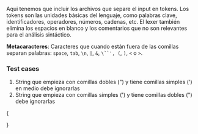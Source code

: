 Aqui tenemos que incluir los archivos que separe el input en tokens.
Los tokens son las unidades básicas del lenguaje, como palabras clave, 
identificadores, operadores, números, cadenas, etc. El lexer también 
elimina los espacios en blanco y los comentarios que no son relevantes 
para el análisis sintáctico.

**Metacaracteres**: Caracteres que cuando están fuera de las comillas
 separan palabras: `space`, `tab`, `\n`, `|`, `&`, `\``', (`, `)`, `<` o `>`.

### Test cases
1. String que empieza con comillas dobles (") y tiene comillas simples (')
 en medio debe ignorarlas 
2. String que empieza con comillas simples (') y tiene comillas dobles (")
debe ignorarlas

{



}